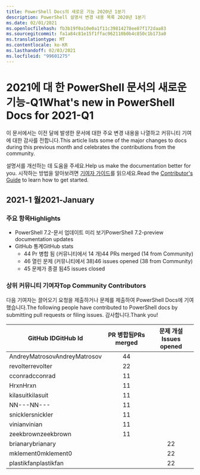 ```yaml
---
title: PowerShell Docs의 새로운 기능 2020년 1분기
description: PowerShell 설명서 변경 내용 목록 2020년 1분기
ms.date: 02/01/2021
ms.openlocfilehash: fb3b19f0a10e0a1f11c39814278ee87f172daa83
ms.sourcegitcommit: fa1a84c81e15f1ffac962110b0b4c850c1b173a0
ms.translationtype: MT
ms.contentlocale: ko-KR
ms.lasthandoff: 02/03/2021
ms.locfileid: "99601275"
---
```

# <a name="whats-new-in-powershell-docs-for-2021-q1"></a><span data-ttu-id="970f4-103">2021에 대 한 PowerShell 문서의 새로운 기능-Q1</span><span class="sxs-lookup"><span data-stu-id="970f4-103">What's new in PowerShell Docs for 2021-Q1</span></span>

<span data-ttu-id="970f4-104">이 문서에서는 이전 달에 발생한 문서에 대한 주요 변경 내용을 나열하고 커뮤니티 기여에 대한 감사를 전합니다.</span><span class="sxs-lookup"><span data-stu-id="970f4-104">This article lists some of the major changes to docs during this previous month and celebrates the contributions from the community.</span></span>

<span data-ttu-id="970f4-105">설명서를 개선하는 데 도움을 주세요.</span><span class="sxs-lookup"><span data-stu-id="970f4-105">Help us make the documentation better for you.</span></span> <span data-ttu-id="970f4-106">시작하는 방법을 알아보려면 [기여자 가이드][contrib]를 읽으세요.</span><span class="sxs-lookup"><span data-stu-id="970f4-106">Read the [Contributor's Guide][contrib] to learn how to get started.</span></span>

## <a name="2021-january"></a><span data-ttu-id="970f4-107">2021-1 월</span><span class="sxs-lookup"><span data-stu-id="970f4-107">2021-January</span></span>

### <a name="highlights"></a><span data-ttu-id="970f4-108">주요 항목</span><span class="sxs-lookup"><span data-stu-id="970f4-108">Highlights</span></span>

- <span data-ttu-id="970f4-109">PowerShell 7.2-문서 업데이트 미리 보기</span><span class="sxs-lookup"><span data-stu-id="970f4-109">PowerShell 7.2-preview documentation updates</span></span>
- <span data-ttu-id="970f4-110">GitHub 통계</span><span class="sxs-lookup"><span data-stu-id="970f4-110">GitHub stats</span></span>
  - <span data-ttu-id="970f4-111">44 Pr 병합 됨 (커뮤니티에서 14 개)</span><span class="sxs-lookup"><span data-stu-id="970f4-111">44 PRs merged (14 from Community)</span></span>
  - <span data-ttu-id="970f4-112">46 열린 문제 (커뮤니티에서 38)</span><span class="sxs-lookup"><span data-stu-id="970f4-112">46 issues opened (38 from Community)</span></span>
  - <span data-ttu-id="970f4-113">45 문제가 종결 됨</span><span class="sxs-lookup"><span data-stu-id="970f4-113">45 issues closed</span></span>

### <a name="top-community-contributors"></a><span data-ttu-id="970f4-114">상위 커뮤니티 기여자</span><span class="sxs-lookup"><span data-stu-id="970f4-114">Top Community Contributors</span></span>

<span data-ttu-id="970f4-115">다음 기여자는 끌어오기 요청을 제출하거나 문제를 제출하여 PowerShell Docs에 기여했습니다.</span><span class="sxs-lookup"><span data-stu-id="970f4-115">The following people have contributed to PowerShell docs by submitting pull requests or filing issues.</span></span> <span data-ttu-id="970f4-116">감사합니다.</span><span class="sxs-lookup"><span data-stu-id="970f4-116">Thank you!</span></span>

|   <span data-ttu-id="970f4-117">GitHub ID</span><span class="sxs-lookup"><span data-stu-id="970f4-117">GitHub Id</span></span>    | <span data-ttu-id="970f4-118">PR 병합됨</span><span class="sxs-lookup"><span data-stu-id="970f4-118">PRs merged</span></span> | <span data-ttu-id="970f4-119">문제 개설</span><span class="sxs-lookup"><span data-stu-id="970f4-119">Issues opened</span></span> |
| -------------- | :--------: | :-----------: |
| <span data-ttu-id="970f4-120">AndreyMatrosov</span><span class="sxs-lookup"><span data-stu-id="970f4-120">AndreyMatrosov</span></span> |     <span data-ttu-id="970f4-121">4</span><span class="sxs-lookup"><span data-stu-id="970f4-121">4</span></span>      |               |
| <span data-ttu-id="970f4-122">revolter</span><span class="sxs-lookup"><span data-stu-id="970f4-122">revolter</span></span>       |     <span data-ttu-id="970f4-123">2</span><span class="sxs-lookup"><span data-stu-id="970f4-123">2</span></span>      |               |
| <span data-ttu-id="970f4-124">cconrad</span><span class="sxs-lookup"><span data-stu-id="970f4-124">cconrad</span></span>        |     <span data-ttu-id="970f4-125">1</span><span class="sxs-lookup"><span data-stu-id="970f4-125">1</span></span>      |               |
| <span data-ttu-id="970f4-126">Hrxn</span><span class="sxs-lookup"><span data-stu-id="970f4-126">Hrxn</span></span>           |     <span data-ttu-id="970f4-127">1</span><span class="sxs-lookup"><span data-stu-id="970f4-127">1</span></span>      |               |
| <span data-ttu-id="970f4-128">kilasuit</span><span class="sxs-lookup"><span data-stu-id="970f4-128">kilasuit</span></span>       |     <span data-ttu-id="970f4-129">1</span><span class="sxs-lookup"><span data-stu-id="970f4-129">1</span></span>      |               |
| <span data-ttu-id="970f4-130">NN---</span><span class="sxs-lookup"><span data-stu-id="970f4-130">NN---</span></span>          |     <span data-ttu-id="970f4-131">1</span><span class="sxs-lookup"><span data-stu-id="970f4-131">1</span></span>      |               |
| <span data-ttu-id="970f4-132">snickler</span><span class="sxs-lookup"><span data-stu-id="970f4-132">snickler</span></span>       |     <span data-ttu-id="970f4-133">1</span><span class="sxs-lookup"><span data-stu-id="970f4-133">1</span></span>      |               |
| <span data-ttu-id="970f4-134">vinian</span><span class="sxs-lookup"><span data-stu-id="970f4-134">vinian</span></span>         |     <span data-ttu-id="970f4-135">1</span><span class="sxs-lookup"><span data-stu-id="970f4-135">1</span></span>      |               |
| <span data-ttu-id="970f4-136">zeekbrown</span><span class="sxs-lookup"><span data-stu-id="970f4-136">zeekbrown</span></span>      |     <span data-ttu-id="970f4-137">1</span><span class="sxs-lookup"><span data-stu-id="970f4-137">1</span></span>      |               |
| <span data-ttu-id="970f4-138">brianary</span><span class="sxs-lookup"><span data-stu-id="970f4-138">brianary</span></span>       |            |       <span data-ttu-id="970f4-139">2</span><span class="sxs-lookup"><span data-stu-id="970f4-139">2</span></span>       |
| <span data-ttu-id="970f4-140">mklement0</span><span class="sxs-lookup"><span data-stu-id="970f4-140">mklement0</span></span>      |            |       <span data-ttu-id="970f4-141">2</span><span class="sxs-lookup"><span data-stu-id="970f4-141">2</span></span>       |
| <span data-ttu-id="970f4-142">plastikfan</span><span class="sxs-lookup"><span data-stu-id="970f4-142">plastikfan</span></span>     |            |       <span data-ttu-id="970f4-143">2</span><span class="sxs-lookup"><span data-stu-id="970f4-143">2</span></span>       |

<!-- Link references -->
[contrib]: contributing/overview.md
